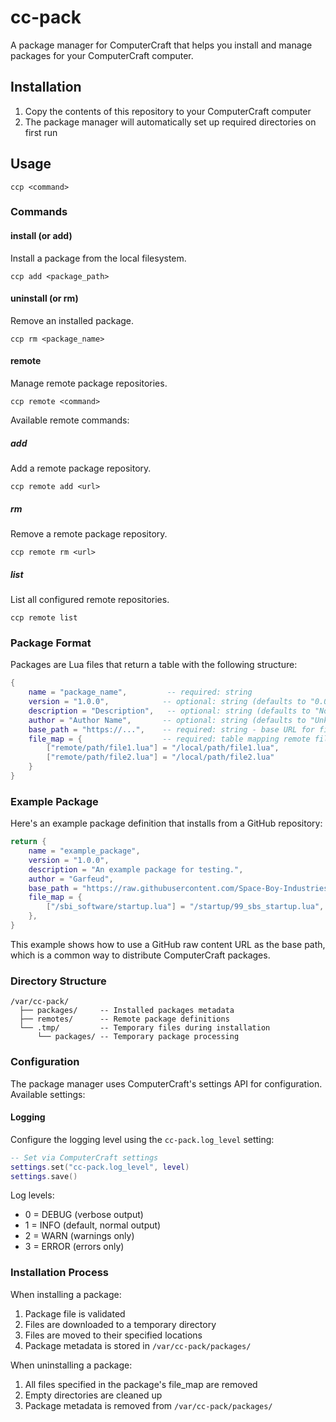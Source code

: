 # cc-pack

A package manager for ComputerCraft that helps you install and manage packages for your ComputerCraft computer.

## Installation

1. Copy the contents of this repository to your ComputerCraft computer
2. The package manager will automatically set up required directories on first run

## Usage

```
ccp <command>
```

### Commands

#### install (or add)

Install a package from the local filesystem.

```
ccp add <package_path>
```

#### uninstall (or rm)

Remove an installed package.

```
ccp rm <package_name>
```

#### remote

Manage remote package repositories.

```
ccp remote <command>
```

Available remote commands:

##### add

Add a remote package repository.

```
ccp remote add <url>
```

##### rm

Remove a remote package repository.

```
ccp remote rm <url>
```

##### list

List all configured remote repositories.

```
ccp remote list
```

### Package Format

Packages are Lua files that return a table with the following structure:

```lua
{
    name = "package_name",         -- required: string
    version = "1.0.0",            -- optional: string (defaults to "0.0.0")
    description = "Description",   -- optional: string (defaults to "No description provided.")
    author = "Author Name",       -- optional: string (defaults to "Unknown")
    base_path = "https://...",    -- required: string - base URL for file downloads
    file_map = {                  -- required: table mapping remote files to local paths
        ["remote/path/file1.lua"] = "/local/path/file1.lua",
        ["remote/path/file2.lua"] = "/local/path/file2.lua"
    }
}
```

### Example Package

Here's an example package definition that installs from a GitHub repository:

```lua
return {
    name = "example_package",
    version = "1.0.0",
    description = "An example package for testing.",
    author = "Garfeud",
    base_path = "https://raw.githubusercontent.com/Space-Boy-Industries/unicornpkg-repo/refs/heads/main",
    file_map = {
        ["/sbi_software/startup.lua"] = "/startup/99_sbs_startup.lua",
    },
}
```

This example shows how to use a GitHub raw content URL as the base path, which is a common way to distribute ComputerCraft packages.

### Directory Structure

```
/var/cc-pack/
  ├── packages/     -- Installed packages metadata
  ├── remotes/      -- Remote package definitions
  └── .tmp/         -- Temporary files during installation
      └── packages/ -- Temporary package processing
```

### Configuration

The package manager uses ComputerCraft's settings API for configuration. Available settings:

#### Logging

Configure the logging level using the `cc-pack.log_level` setting:

```lua
-- Set via ComputerCraft settings
settings.set("cc-pack.log_level", level)
settings.save()
```

Log levels:
- 0 = DEBUG (verbose output)
- 1 = INFO (default, normal output)
- 2 = WARN (warnings only)
- 3 = ERROR (errors only)

### Installation Process

When installing a package:

1. Package file is validated
2. Files are downloaded to a temporary directory
3. Files are moved to their specified locations
4. Package metadata is stored in `/var/cc-pack/packages/`

When uninstalling a package:

1. All files specified in the package's file_map are removed
2. Empty directories are cleaned up
3. Package metadata is removed from `/var/cc-pack/packages/`
